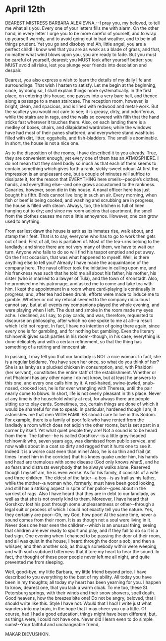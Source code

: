 # April 12th

DEAREST MISTRESS BARBARA ALEXIEVNA,--I pray you, my beloved, to tell
me what ails you. Every one of your letters fills me with alarm. On the
other hand, in every letter I urge you to be more careful of yourself,
and to wrap up yourself warmly, and to avoid going out in bad weather,
and to be in all things prudent. Yet you go and disobey me! Ah, little
angel, you are a perfect child! I know well that you are as weak as a
blade of grass, and that, no matter what wind blows upon you, you are
ready to fade. But you must be careful of yourself, dearest; you MUST
look after yourself better; you MUST avoid all risks, lest you plunge
your friends into desolation and despair.

Dearest, you also express a wish to learn the details of my daily life
and surroundings. That wish I hasten to satisfy. Let me begin at
the beginning, since, by doing so, I shall explain things more
systematically. In the first place, on entering this house, one passes
into a very bare hall, and thence along a passage to a mean staircase.
The reception room, however, is bright, clean, and spacious, and is
lined with redwood and metal-work. But the scullery you would not care
to see; it is greasy, dirty, and odoriferous, while the stairs are in
rags, and the walls so covered with filth that the hand sticks fast
wherever it touches them. Also, on each landing there is a medley of
boxes, chairs, and dilapidated wardrobes; while the windows have had
most of their panes shattered, and everywhere stand washtubs filled with
dirt, litter, eggshells, and fish-bladders. The smell is abominable. In
short, the house is not a nice one.

As to the disposition of the rooms, I have described it to you
already. True, they are convenient enough, yet every one of them has an
ATMOSPHERE. I do not mean that they smell badly so much as that each of
them seems to contain something which gives forth a rank, sickly-sweet
odour. At first the impression is an unpleasant one, but a couple of
minutes will suffice to dissipate it, for the reason that EVERYTHING
here smells--people’s clothes, hands, and everything else--and one grows
accustomed to the rankness. Canaries, however, soon die in this house. A
naval officer here has just bought his fifth. Birds cannot live long
in such an air. Every morning, when fish or beef is being cooked, and
washing and scrubbing are in progress, the house is filled with steam.
Always, too, the kitchen is full of linen hanging out to dry; and since
my room adjoins that apartment, the smell from the clothes causes me not
a little annoyance. However, one can grow used to anything.

From earliest dawn the house is astir as its inmates rise, walk about,
and stamp their feet. That is to say, everyone who has to go to work
then gets out of bed. First of all, tea is partaken of. Most of the
tea-urns belong to the landlady; and since there are not very many of
them, we have to wait our turn. Anyone who fails to do so will find
his teapot emptied and put away. On the first occasion, that was what
happened to myself. Well, is there anything else to tell you? Already I
have made the acquaintance of the company here. The naval officer took
the initiative in calling upon me, and his frankness was such that he
told me all about his father, his mother, his sister (who is married to
a lawyer of Tula), and the town of Kronstadt. Also, he promised me
his patronage, and asked me to come and take tea with him. I kept the
appointment in a room where card-playing is continually in progress;
and, after tea had been drunk, efforts were made to induce me to gamble.
Whether or not my refusal seemed to the company ridiculous I cannot
say, but at all events my companions played the whole evening, and were
playing when I left. The dust and smoke in the room made my eyes ache.
I declined, as I say, to play cards, and was, therefore, requested to
discourse on philosophy, after which no one spoke to me at all--a result
which I did not regret. In fact, I have no intention of going there
again, since every one is for gambling, and for nothing but gambling.
Even the literary tchinovnik gives such parties in his room--though, in
his case, everything is done delicately and with a certain refinement,
so that the thing has something of a retiring and innocent air.

In passing, I may tell you that our landlady is NOT a nice woman. In
fact, she is a regular beldame. You have seen her once, so what do you
think of her? She is as lanky as a plucked chicken in consumption,
and, with Phaldoni (her servant), constitutes the entire staff of the
establishment. Whether or not Phaldoni has any other name I do not know,
but at least he answers to this one, and every one calls him by it.
A red-haired, swine-jowled, snub-nosed, crooked lout, he is for ever
wrangling with Theresa, until the pair nearly come to blows. In short,
life is not overly pleasant in this place. Never at any time is the
household wholly at rest, for always there are people sitting up to
play cards. Sometimes, too, certain things are done of which it would
be shameful for me to speak. In particular, hardened though I am, it
astonishes me that men WITH FAMILIES should care to live in this Sodom.
For example, there is a family of poor folk who have rented from the
landlady a room which does not adjoin the other rooms, but is set apart
in a corner by itself. Yet what quiet people they are! Not a sound is
to be heard from them. The father--he is called Gorshkov--is a little
grey-headed tchinovnik who, seven years ago, was dismissed from public
service, and now walks about in a coat so dirty and ragged that it hurts
one to see it. Indeed it is a worse coat even than mine! Also, he is
so thin and frail (at times I meet him in the corridor) that his knees
quake under him, his hands and head are tremulous with some disease
(God only knows what!), and he so fears and distrusts everybody that he
always walks alone. Reserved though I myself am, he is even worse. As
for his family, it consists of a wife and three children. The eldest of
the latter--a boy--is as frail as his father, while the mother--a woman
who, formerly, must have been good looking, and still has a striking
aspect in spite of her pallor--goes about in the sorriest of rags. Also
I have heard that they are in debt to our landlady, as well as that she
is not overly kind to them. Moreover, I have heard that Gorshkov lost
his post through some unpleasantness or other--through a legal suit
or process of which I could not exactly tell you the nature. Yes, they
certainly are poor--Oh, my God, how poor! At the same time, never a
sound comes from their room. It is as though not a soul were living in
it. Never does one hear even the children--which is an unusual thing,
seeing that children are ever ready to sport and play, and if they fail
to do so it is a bad sign. One evening when I chanced to be passing the
door of their room, and all was quiet in the house, I heard through the
door a sob, and then a whisper, and then another sob, as though somebody
within were weeping, and with such subdued bitterness that it tore my
heart to hear the sound. In fact, the thought of these poor people never
left me all night, and quite prevented me from sleeping.

Well, good-bye, my little Barbara, my little friend beyond price. I have
described to you everything to the best of my ability. All today you
have been in my thoughts; all today my heart has been yearning for you.
I happen to know, dearest one, that you lack a warm cloak. To me too,
these St. Petersburg springs, with their winds and their snow showers,
spell death. Good heavens, how the breezes bite one! Do not be angry,
beloved, that I should write like this. Style I have not. Would that
I had! I write just what wanders into my brain, in the hope that I may
cheer you up a little. Of course, had I had a good education, things
might have been different; but, as things were, I could not have
one. Never did I learn even to do simple sums!--Your faithful and
unchangeable friend,

MAKAR DIEVUSHKIN.




